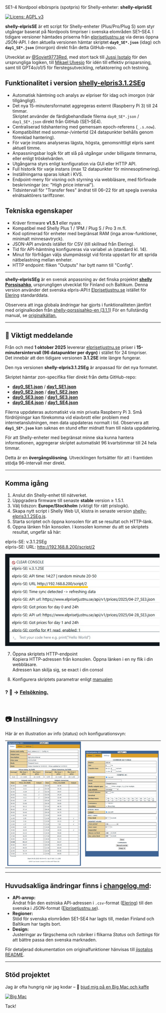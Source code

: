 SE1-4 Nordpool elbörspris (spotpris) för Shelly-enheter: **shelly-elprisSE**

[![Licens: AGPL v3](https://img.shields.io/badge/Licens-AGPL%20v3-blue.svg)](https://www.gnu.org/licenses/agpl-3.0)

**shelly-elprisSE** är ett script för Shelly-enheter (Plus/Pro/Plug S) som styr utgångar baserat på Nordpools timpriser i svenska elområden SE1–SE4. I tidigare versioner hämtades priserna från [elprisetjustnu.se](https://www.elprisetjustnu.se/) via deras öppna JSON-API. I den aktuella versionen hämtar skriptet **`day0_SE*.json`** (idag) och **`day1_SE*.json`** (imorgon) direkt från detta GitHub-repo.

Utvecklat av [@Soviet9773Red](https://github.com/Soviet9773Red), med stort tack till [Jussi Isotalo](https://github.com/jisotalo) för den ursprungliga logiken, till [Mikael Ulvesjo](https://github.com/MikaelUlvesjo) för idén till effektiv prisparsning, samt till GPT4o/o1/5 för flerstegsutveckling, refaktorering och testning.

## Funktionalitet i version [shelly-elpris3.1.2SEg](https://github.com/Soviet9773Red/shelly-elprisSE/blob/main/shelly-elpris3.1.2SEg.js)
- Automatisk hämtning och analys av elpriser för idag och imorgon (när tillgängligt).
- Det nya 15-minutersformatet aggregeras externt (Raspberry Pi 3) till 24 timmar.  
  Skriptet använder de färdigbehandlade filerna `day0_SE*.json` / `day1_SE*.json` direkt från GitHub (SE1–SE4).
- Centraliserad tidshantering med gemensam epoch-referens (`_.s.now`).
- Kompatibilitet med sommar-/vintertid (24 datapunkter behålls genom förenklad hantering).
- För varje instans analyseras lägsta, högsta, genomsnittligt elpris samt aktuell timme.
- Anpassningsbar logik för att slå på utgångar under billigaste timmarna, eller enligt tröskelvärden.
- Utgångarna styrs enligt konfiguration via GUI eller HTTP API.
- Full historik för varje instans (max 12 datapunkter för minnesoptimering).
- Inställningarna sparas lokalt i KVS.
- Endpoint-meny för visning och styrning via webbläsare, med förfinade beskrivningar (ex: "High price interval").
- Tidsintervall för "Transfer fees" ändrat till 06–22 för att spegla svenska elnätsaktörers tariffzoner.


## Tekniska egenskaper
- Kräver firmware **v1.5.1** eller nyare.
- Kompatibel med Shelly Plus 1 / 1PM / Plug S / Pro 3 m.fl.
- Kod optimerad för enheter med begränsat RAM (inga arrow-funktioner, minimalt minnesavtryck).
- JSON-API används istället för CSV (till skillnad från Elering).
- Tid för API-hämtning konfigureras via variabel `ah` (standard kl. 14).
- Minut för förfrågan väljs slumpmässigt vid första uppstart för att sprida nätbelastning mellan enheter.
- HTTP endpoint: fliken "Outputs" har bytt namn till "Config".

---

**shelly-elprisSEg** är en svensk anpassning av det finska projektet **[shelly Porssisahko](https://github.com/jisotalo/shelly-porssisahko)**, ursprungligen utvecklat för Finland och Baltikum.  Denna version använder det svenska elpris-API:t [Elprisetjustnu.se](https://www.elprisetjustnu.se/) istället för [Elering](https://elering.ee/) standarddata.

Observera att inga globala ändringar har gjorts i funktionaliteten jämfört med originalkoden från [shelly-porssisahko-en (3.1.1)](https://github.com/jisotalo/shelly-porssisahko-en) För en fullständig manual, se [originalkällan.](https://github.com/jisotalo/shelly-porssisahko-en)

---

## 📢 Viktigt meddelande

Från och med **1 oktober 2025** levererar [elprisetjustnu.se](https://www.elprisetjustnu.se/) priser i **15-minutersintervall (96 datapunkter per dygn)** i stället för 24 timpriser.  
Det innebär att den tidigare versionen **3.1.2SE** inte längre fungerar.

Den nya versionen **shelly-elpris3.1.2SEg** är anpassad för det nya formatet.  

Skriptet hämtar zon-specifika filer direkt från detta GitHub-repo:  
- [**day0_SE1.json**](https://raw.githubusercontent.com/Soviet9773Red/shelly-elprisSE/refs/heads/main/day0_SE1.json) / [**day1_SE1.json**](https://raw.githubusercontent.com/Soviet9773Red/shelly-elprisSE/refs/heads/main/day1_SE1.json)  
- [**day0_SE2.json**](https://raw.githubusercontent.com/Soviet9773Red/shelly-elprisSE/refs/heads/main/day0_SE2.json) / [**day1_SE2.json**](https://raw.githubusercontent.com/Soviet9773Red/shelly-elprisSE/refs/heads/main/day1_SE2.json)  
- [**day0_SE3.json**](https://raw.githubusercontent.com/Soviet9773Red/shelly-elprisSE/refs/heads/main/day0_SE3.json) / [**day1_SE3.json**](https://raw.githubusercontent.com/Soviet9773Red/shelly-elprisSE/refs/heads/main/day1_SE3.json)  
- [**day0_SE4.json**](https://raw.githubusercontent.com/Soviet9773Red/shelly-elprisSE/refs/heads/main/day0_SE4.json) / [**day1_SE4.json**](https://raw.githubusercontent.com/Soviet9773Red/shelly-elprisSE/refs/heads/main/day1_SE4.json)  

Filerna uppdateras automatiskt via min privata Raspberry Pi 3. Små fördröjningar kan förekomma vid elavbrott eller problem med internetanslutningen, men data uppdateras normalt i tid. Observera att **`day1_SE*.json`** kan saknas en stund efter midnatt fram till nästa uppdatering.

För att Shelly-enheter med begränsat minne ska kunna hantera informationen, aggregerar skriptet automatiskt 96 kvartstimmar till 24 hela timmar.  

Detta är en **övergångslösning**. Utvecklingen fortsätter för att i framtiden stödja 96-intervall mer direkt.

---

## Komma igång
1. Anslut din Shelly-enhet till nätverket.
2. Uppgradera firmware till senaste **stable** version ≥ 1.5.1.
3. Välj tidszon: **Europe/Stockholm** (viktigt för rätt prislogik).
4. Skapa nytt script i Shelly Web UI, klistra in senaste version [shelly-elpris3.1.2SEg.js](https://github.com/Soviet9773Red/shelly-elprisSE/blob/main/shelly-elpris3.1.2SEg.js).
5. Starta scriptet och öppna konsolen för att se resultat och HTTP-länk.
6. Oppna länken från konsolen. I konsolen kommer du att se skriptets resultat, ungefär så här:

elpris-SE: v.3.1.2SEg<br>
elpris-SE: URL: http://192.168.8.200/script/2<br>

<img src="https://github.com/Soviet9773Red/shelly-elprisSE/blob/main/console.png?raw=true" width="500">

7. Öppna skriptets HTTP-endpoint<br>
Kopiera HTTP-adressen från konsolen.
Öppna länken i en ny flik i din webbläsare.<br>
Adressen kan skilja sig, se exact i din consol
   
8. Konfigurera skriptets parametrar enligt [manualen](https://github.com/jisotalo/shelly-porssisahko-en)

### ? 🔧 →  [Felsökning. ](./Felsokning.md)

<br>

  ## 📷 Inställningsvy
Här är en illustration av info (status) och konfigurationsvyn:
<table><tr>
      <td><img src="https://github.com/Soviet9773Red/shelly-elprisSE/blob/main/StatP.jpg" width="500"></td>
      <td><img src="https://raw.githubusercontent.com/Soviet9773Red/shelly-elprisSE/main/SetP.jpg" width="500"></td>
    </tr>
</table>

---

## Huvudsakliga ändringar finns i [changelog.md](https://github.com/Soviet9773Red/shelly-elprisSE/blob/main/CHANGELOG.md):

- **API-anrop:**  
  Ändrat från den estniska API-adressen i `.csv`-format ([Elering](https://elering.ee/)) till den svenska i JSON-format ([Elprisetjustnu.se](https://www.elprisetjustnu.se/)).  
- **Regioner:**  
  Stöd för svenska elområden SE1-SE4 har lagts till, medan Finland och Baltikum har tagits bort.  
- **Design:**  
  Justeringar av färgschema och rubriker i flikarna *Status* och *Settings* för att bättre passa den svenska marknaden.

För detaljerad dokumentation om originalfunktioner hänvisas till [jisotalos README](https://github.com/jisotalo/shelly-porssisahko-en).

---

## Stöd projektet
Jag är ofta hungrig när jag kodar – 🍔 [bjud mig på en Big Mac och kaffe](https://buymeacoffee.com/soviet9773red)

[![Big Mac](https://img.shields.io/badge/Buy%20me%20a%20🍔-Big%20Mac-yellow?style=for-the-badge)](https://buymeacoffee.com/soviet9773red)

Tack!
